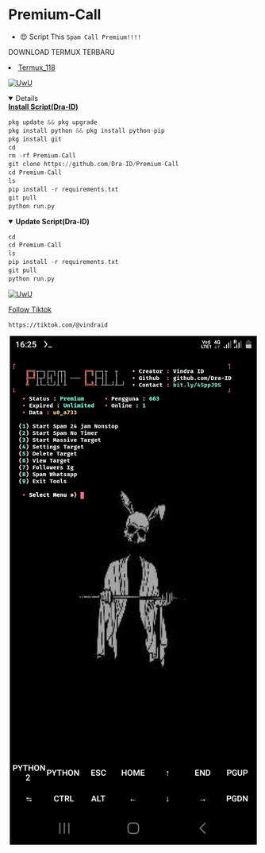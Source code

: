 # Premium-Call 
  - 😍 Script This `Spam Call Premium!!!!`

DOWNLOAD TERMUX TERBARU 
<li><a href="https://www.mediafire.com/file/r1ay7mhb9j2toix/com.termux_118.zip/file">Termux_118</a></code></li> 
<p align="center">
  
  <a href="https://github.com/Dra-ID"><img src="http://readme-typing-svg.herokuapp.com?color=FF1493&center=true&vCenter=true&multiline=false&lines=Kasih+Star+Dong+Sayang+Scnya+^_^" alt="UwU">

<details open>
  <summary><strong> Install Script(Dra-ID)</strong></summary>
  
```python
pkg update && pkg upgrade
pkg install python && pkg install python-pip
pkg install git
cd
rm -rf Premium-Call
git clone https://github.com/Dra-ID/Premium-Call
cd Premium-Call
ls
pip install -r requirements.txt
git pull
python run.py
```
  </details>
  
<details open>
  <summary><strong> Update Script(Dra-ID)</strong></summary>

  ```php
cd
cd Premium-Call
ls
pip install -r requirements.txt
git pull
python run.py
  ```
  </details>
  
  <p align="center">
  
  <a href="https://github.com/Dra-ID"><img src="http://readme-typing-svg.herokuapp.com?color=FFFFFF&center=true&vCenter=true&multiline=false&lines=Recode/Decode+Lu+Sampah+(Trah+🚮" alt="UwU">
  
Follow Tiktok 
```bash
https://tiktok.com/@vindraid
```

</p>

<p align="center">
  <img src="Data/image.jpg">
</p>
